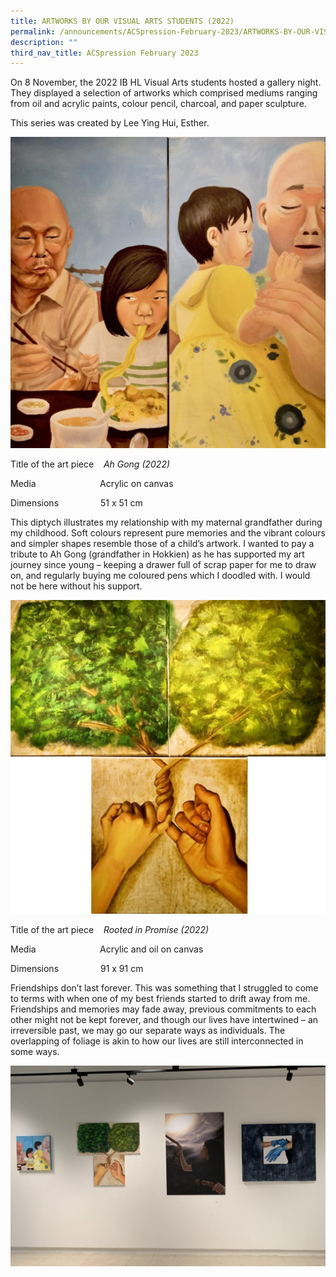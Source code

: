 ```yaml
---
title: ARTWORKS BY OUR VISUAL ARTS STUDENTS (2022)
permalink: /announcements/ACSpression-February-2023/ARTWORKS-BY-OUR-VISUAL-ARTS-STUDENTS-2022/
description: ""
third_nav_title: ACSpression February 2023
---
```


On 8 November, the 2022 IB HL Visual Arts students hosted a gallery night. They displayed a selection of artworks which comprised mediums ranging from oil and acrylic paints, colour pencil, charcoal, and paper sculpture.

This series was created by Lee Ying Hui, Esther.

![](/images/ACSpression/Picture11-1024x1011.jpg)

Title of the art piece    _Ah Gong (2022)_

Media                          Acrylic on canvas

Dimensions                 51 x 51 cm

This diptych illustrates my relationship with my maternal grandfather during my childhood. Soft colours represent pure memories and the vibrant colours and simpler shapes resemble those of a child’s artwork. I wanted to pay a tribute to Ah Gong (grandfather in Hokkien) as he has supported my art journey since young – keeping a drawer full of scrap paper for me to draw on, and regularly buying me coloured pens which I doodled with. I would not be here without his support.

![](/images/ACSpression/Picture12-1024x1020.jpg)

Title of the art piece    _Rooted in Promise (2022)_

Media                          Acrylic and oil on canvas

Dimensions                 91 x 91 cm

Friendships don’t last forever. This was something that I struggled to come to terms with when one of my best friends started to drift away from me. Friendships and memories may fade away, previous commitments to each other might not be kept forever, and though our lives have intertwined – an irreversible past, we may go our separate ways as individuals. The overlapping of foliage is akin to how our lives are still interconnected in some ways.

![](/images/ACSpression/Picture13-1024x653.jpg)